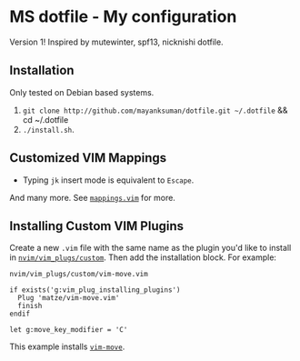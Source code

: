 # MS dotfile - My configuration

Version 1! Inspired by mutewinter, spf13, nicknishi dotfile.

## Installation
Only tested on Debian based systems.

1. `git clone http://github.com/mayanksuman/dotfile.git ~/.dotfile` && cd ~/.dotfile
1. `./install.sh`.

## Customized VIM Mappings

* Typing `jk` insert mode is equivalent to `Escape`.

And many more. See [`mappings.vim`](nvim/mappings.vim) for more.

## Installing Custom VIM Plugins

Create a new `.vim` file with the same name as the plugin you'd like to install
in [`nvim/vim_plugs/custom`](nvim/vim_plugins/custom). Then add the installation
block. For example:

`nvim/vim_plugs/custom/vim-move.vim`

```viml
if exists('g:vim_plug_installing_plugins')
  Plug 'matze/vim-move.vim'
  finish
endif

let g:move_key_modifier = 'C'
```

This example installs [`vim-move`](https://github.com/matze/vim-move).

